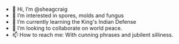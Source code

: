 - 👋 Hi, I’m @sheagcraig
- 👀 I’m interested in spores, molds and fungus
- 🌱 I’m currently learning the King's Indian Defense
- 💞️ I’m looking to collaborate on world peace.
- 📫 How to reach me: With cunning phrases and jubilent silliness.

<!---
sheagcraig/sheagcraig is a ✨ special ✨ repository because its `README.md` (this file) appears on your GitHub profile.
You can click the Preview link to take a look at your changes.
--->
